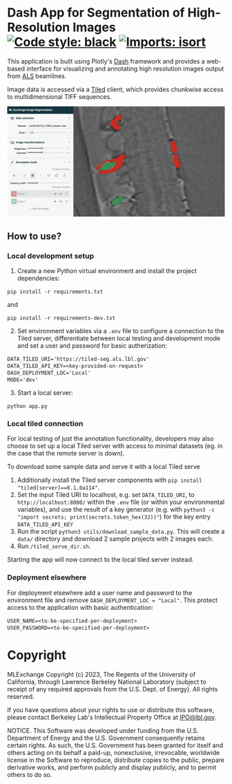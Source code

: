 # Dash App for Segmentation of High-Resolution Images [![Code style: black](https://img.shields.io/badge/code%20style-black-000000.svg)](https://github.com/psf/black) [![Imports: isort](https://img.shields.io/badge/%20imports-isort-%231674b1)](https://pycqa.github.io/isort/)


This application is built using Plotly's [Dash](https://dash.plotly.com/) framework and provides a web-based interface for visualizing and annotating high resolution images output from [ALS](https://als.lbl.gov/) beamlines.

Image data is accessed via a [Tiled](https://github.com/bluesky/tiled) client, which provides chunkwise access to multidimensional TIFF sequences.

![plot](assets/preview.png)

## How to use?

### Local development setup

1. Create a new Python virtual environment and install the project dependencies:

```
pip install -r requirements.txt
```

and

```
pip install -r requirements-dev.txt
```

2. Set environment variables via a `.env` file to configure a connection to the Tiled server, differentiate between local testing and development mode and set a user and password for basic autherization:

```
DATA_TILED_URI='https://tiled-seg.als.lbl.gov'
DATA_TILED_API_KEY=<key-provided-on-request>
DASH_DEPLOYMENT_LOC='Local'
MODE='dev'
```

3. Start a local server:

```
python app.py
```

### Local tiled connection

For local testing of just the annotation functionality, developers may also choose to set up a local Tiled server with access to minimal datasets (eg. in the case that the remote server is down).

To download some sample data and serve it with a local Tiled serve
1. Additionally install the Tiled server components with `pip install "tiled[server]==0.1.0a114"`.
2. Set the input Tiled URI to localhost, e.g. set `DATA_TILED_URI`, to `http://localhost:8000/` within the `.env` file (or within your environmental variables), and use the result of a key generator (e.g. with `python3 -c "import secrets; print(secrets.token_hex(32))"`) for the key entry `DATA_TILED_API_KEY`
2. Run the script `python3 utils/download_sample_data.py`. This will create a `data/` directory and download 2 sample projects with 2 images each.
3. Run `/tiled_serve_dir.sh`.

Starting the app will now connect to the local tiled server instead.

### Deployment elsewhere

For deployment elsewhere add a user name and password to the environment file and remove `DASH_DEPLOYMENT_LOC = "Local"`. This protect access to the application with basic authentication:

```
USER_NAME=<to-be-specified-per-deployment>
USER_PASSWORD=<to-be-specified-per-deployment>
```

# Copyright
MLExchange Copyright (c) 2023, The Regents of the University of California, through Lawrence Berkeley National Laboratory (subject to receipt of any required approvals from the U.S. Dept. of Energy). All rights reserved.

If you have questions about your rights to use or distribute this software, please contact Berkeley Lab's Intellectual Property Office at IPO@lbl.gov.

NOTICE.  This Software was developed under funding from the U.S. Department of Energy and the U.S. Government consequently retains certain rights.  As such, the U.S. Government has been granted for itself and others acting on its behalf a paid-up, nonexclusive, irrevocable, worldwide license in the Software to reproduce, distribute copies to the public, prepare derivative works, and perform publicly and display publicly, and to permit others to do so.
